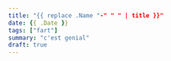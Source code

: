 ```yaml
---
title: "{{ replace .Name "-" " " | title }}"
date: {{ .Date }}
tags: ["fart"]
summary: "c'est genial"
draft: true
---
```


